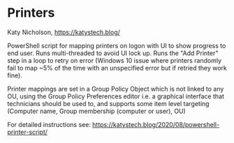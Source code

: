 # Printers

Katy Nicholson, https://katystech.blog/

PowerShell script for mapping printers on logon with UI to show progress to end user. Runs multi-threaded to avoid UI lock up.
Runs the "Add Printer" step in a loop to retry on error (Windows 10 issue where printers randomly fail to map ~5% of the time with an unspecified error but if retried they work fine).

Printer mappings are set in a Group Policy Object which is not linked to any OU, using the Group Policy Preferences editor i.e. a graphical interface that technicians should be used to, and supports some item level targeting (Computer name, Group membership (computer or user), OU)

For detailed instructions see:
https://katystech.blog/2020/08/powershell-printer-script/
